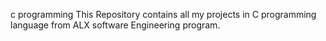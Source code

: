 c programming
This Repository contains all my projects in C programming language from ALX software Engineering program.
